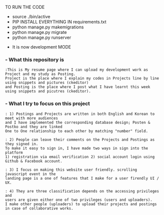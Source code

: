 TO RUN THE CODE
- source ./bin/active
- PIP INSTALL EVERYTHING IN requirements.txt
- python manage.py makemigrations
- python manage.py migrate
- python manage.py runserver

* It is now development MODE

### - What this repository is

    :This is My resume page where I can upload my development work as Project and my study as Posting. 
    Project is the place where I explain my codes in Projects line by line using snippets and pictures (ckeditor) 
    and Posting is the place where I post what I have learnt this week using snippets and picutres (ckeditor).
    
### - What I try to focus on this project

    : 1) Postings and Projects are written in both English and Korean to meet with more audiences 
    and I have implemented the corresponding database design; Posten & Postko and they are linked 
    One to One relationship to each other by matching "number" field. 
    
    : 2) People can leave their comments on the Projects and Postings as they signed in. 
    To make it easy to sign in, I have made two ways in sign into the platform 
    1) registration via email verification 2) social account login using Github & Facebook account. 
    
    : 3) I focus on making this website user friendly. scrolling javascript event in the 
    landing page is a one of features that I make for a user firendly UI / UX.
    
    : 4) They are three classification depends on the accessing privileges and 
    users are given either one of two privileges (users and uploaders). 
    I make other people (uploaders) to upload their projects and postings 
    in case of collaborative works. 
